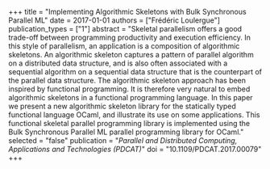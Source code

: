 +++
title = "Implementing Algorithmic Skeletons with Bulk  Synchronous Parallel ML"
date = 2017-01-01
authors = ["Frédéric Loulergue"]
publication_types = ["1"]
abstract = "Skeletal parallelism offers a good trade-off between  programming productivity and execution  efficiency. In this style of parallelism, an  application is a composition of algorithmic  skeletons. An algorithmic skeleton captures a  pattern of parallel algorithm on a distributed data  structure, and is also often associated with a  sequential algorithm on a sequential data structure  that is the counterpart of the parallel data  structure. The algorithmic skeleton approach has  been inspired by functional programming.  It is  therefore very natural to embed algorithmic  skeletons in a functional programming language. In  this paper we present a new algorithmic skeleton  library for the statically typed functional language  OCaml, and illustrate its use on some  applications. This functional skeletal parallel  programming library is implemented using the Bulk  Synchronous Parallel ML parallel programming library  for OCaml."
selected = "false"
publication = "*Parallel and Distributed Computing, Applications and Technologies (PDCAT)*"
doi = "10.1109/PDCAT.2017.00079"
+++

